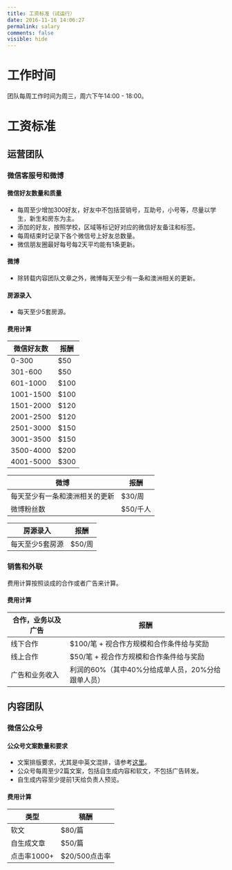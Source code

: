 ```yaml
---
title: 工资标准（试运行）
date: 2016-11-16 14:06:27
permalink: salary
comments: false
visible: hide
---
```

# 工作时间

团队每周工作时间为周三，周六下午14:00 - 18:00。

# 工资标准

## 运营团队

### 微信客服号和微博

#### 微信好友数量和质量

* 每周至少增加300好友，好友中不包括营销号，互助号，小号等，尽量以学生，新生和房东为主。
* 添加的好友，按照学校，区域等标记好对应的微信好友备注和标签。
* 每周结束时记录下各个微信号上好友总数量。
* 微信朋友圈最好每号每2天平均能有1条更新。

#### 微博

* 除转载内容团队文章之外，微博每天至少有一条和澳洲相关的更新。

#### 房源录入

* 每天至少5套房源。

#### 费用计算

|微信好友数|报酬|
|--------|----|
|0-300|$50|
|301-600|$50|
|601-1000|$100|
|1001-1500|$100|
|1501-2000|$120|
|2001-2500|$120|
|2501-3000|$150|
|3001-3500|$150|
|3500-4000|$200|
|4001-5000|$300|

|微博|报酬|
|--------|----|
|每天至少有一条和澳洲相关的更新|$30/周|
|微博粉丝数|$50/千人|

|房源录入|报酬|
|-------|---|
|每天至少5套房源|$50/周|

### 销售和外联

费用计算按照谈成的合作或者广告来计算。

#### 费用计算

|合作，业务以及广告|报酬|
|--------|----|
|线下合作|$100/笔 + 视合作方规模和合作条件给与奖励|
|线上合作|$50/笔 + 视合作方规模和合作条件给与奖励|
|广告和业务收入|利润的60%（其中40%分给成单人员，20%分给跟单人员）|

## 内容团队

### 微信公众号

#### 公众号文案数量和要求

* 文案排版要求，尤其是中英文混排，请参考[这里](https://open.leancloud.cn/copywriting-style-guide.html)。
* 公众号每周至少2篇文案，包括自生成内容和软文，不包括广告转发。
* 自生成内容至少提前1天给负责人预览。

#### 费用计算

|类型|稿酬|
|-------|---|
|软文|$80/篇|
|自生成文章|$50/篇|
|点击率1000+|$20/500点击率|
